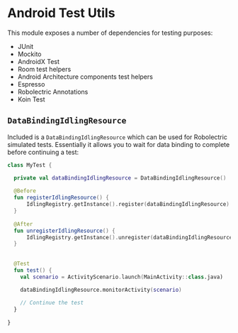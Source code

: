 # Android Test Utils

This module exposes a number of dependencies for testing purposes:

* JUnit
* Mockito
* AndroidX Test
* Room test helpers
* Android Architecture components test helpers
* Espresso
* Robolectric Annotations
* Koin Test

## `DataBindingIdlingResource`

Included is a `DataBindingIdlingResource` which can be used for Robolectric simulated tests. Essentially it allows you to wait for data binding to complete before continuing a test:

```kotlin
class MyTest {

  private val dataBindingIdlingResource = DataBindingIdlingResource()
  
  @Before
  fun registerIdlingResource() {
      IdlingRegistry.getInstance().register(dataBindingIdlingResource)
  }
  
  @After
  fun unregisterIdlingResource() {
      IdlingRegistry.getInstance().unregister(dataBindingIdlingResource)
  }
  
  
  @Test
  fun test() {
    val scenario = ActivityScenario.launch(MainActivity::class.java)

    dataBindingIdlingResource.monitorActivity(scenario)
    
    // Continue the test
  }
  
}
```
